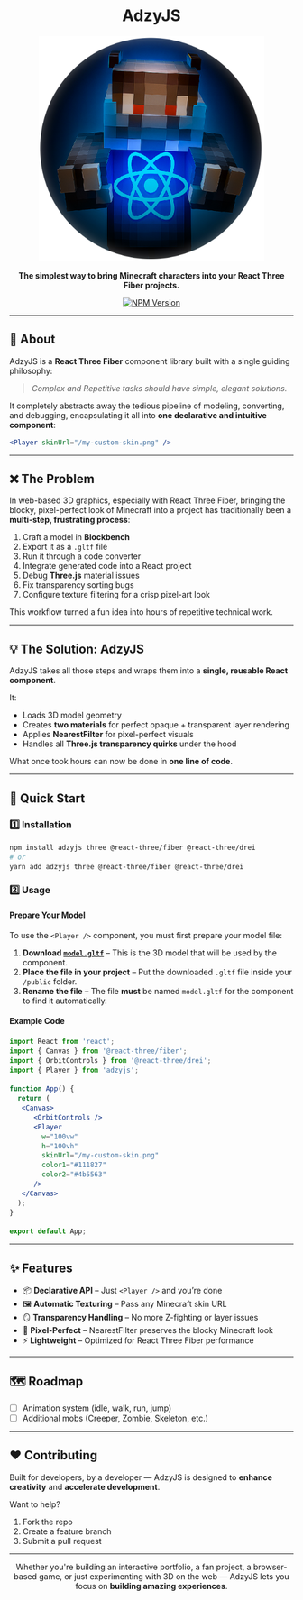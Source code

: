 <div align="center">

# AdzyJS

<img src="/adzyjs-logo.png" alt="AdzyJS Logo" width="400"/>

**The simplest way to bring Minecraft characters into your React Three Fiber projects.**

</div>

<p align="center">
<a href="https://www.npmjs.com/package/adzyjs">
<img src="https://img.shields.io/npm/v/adzyjs.svg?style=for-the-badge&logo=npm" alt="NPM Version">
</a>
<!-- 
<a href="https://github.com/your-username/adzyjs/blob/main/LICENSE">
<img src="https://img.shields.io/npm/l/adzyjs.svg?style=for-the-badge" alt="License">
</a>
<a href="#-contributing">
<img src="https://img.shields.io/badge/PRs-welcome-brightgreen.svg?style=for-the-badge" alt="PRs Welcome">
</a> 
-->
</p>

---

## 📖 About

AdzyJS is a **React Three Fiber** component library built with a single guiding philosophy:  
> *Complex and Repetitive tasks should have simple, elegant solutions.*

It completely abstracts away the tedious pipeline of modeling, converting, and debugging, encapsulating it all into **one declarative and intuitive component**:

```jsx
<Player skinUrl="/my-custom-skin.png" />
```

---

## ❌ The Problem

In web-based 3D graphics, especially with React Three Fiber, bringing the blocky, pixel-perfect look of Minecraft into a project has traditionally been a **multi-step, frustrating process**:

1. Craft a model in **Blockbench**  
2. Export it as a `.gltf` file  
3. Run it through a code converter  
4. Integrate generated code into a React project  
5. Debug **Three.js** material issues  
6. Fix transparency sorting bugs  
7. Configure texture filtering for a crisp pixel-art look  

This workflow turned a fun idea into hours of repetitive technical work.

---

## 💡 The Solution: AdzyJS

AdzyJS takes all those steps and wraps them into a **single, reusable React component**.

It:

- Loads 3D model geometry  
- Creates **two materials** for perfect opaque + transparent layer rendering  
- Applies **NearestFilter** for pixel-perfect visuals  
- Handles all **Three.js transparency quirks** under the hood  

What once took hours can now be done in **one line of code**.

---

## 🚀 Quick Start

### 1️⃣ Installation

```bash
npm install adzyjs three @react-three/fiber @react-three/drei
# or
yarn add adzyjs three @react-three/fiber @react-three/drei
```

### 2️⃣ Usage

#### Prepare Your Model
To use the `<Player />` component, you must first prepare your model file:

1. **Download [`model.gltf`](./public/model.gltf)** – This is the 3D model that will be used by the component. 
2. **Place the file in your project** – Put the downloaded `.gltf` file inside your `/public` folder.  
3. **Rename the file** – The file **must** be named `model.gltf` for the component to find it automatically.  

#### Example Code
```jsx
import React from 'react';
import { Canvas } from '@react-three/fiber';
import { OrbitControls } from '@react-three/drei';
import { Player } from 'adzyjs';

function App() {
  return (
   <Canvas>
      <OrbitControls />
      <Player
        w="100vw"
        h="100vh"
        skinUrl="/my-custom-skin.png"
        color1="#111827"
        color2="#4b5563"
      />
   </Canvas>
  );
}

export default App;
```

---

## ✨ Features

- 📦 **Declarative API** – Just `<Player />` and you’re done  
- 🖼 **Automatic Texturing** – Pass any Minecraft skin URL  
- 🪞 **Transparency Handling** – No more Z-fighting or layer issues  
- 🎯 **Pixel-Perfect** – NearestFilter preserves the blocky Minecraft look  
- ⚡ **Lightweight** – Optimized for React Three Fiber performance  

---

## 🗺 Roadmap

- [ ] Animation system (idle, walk, run, jump)  
- [ ] Additional mobs (Creeper, Zombie, Skeleton, etc.)  

---

## ❤️ Contributing

Built for developers, by a developer — AdzyJS is designed to **enhance creativity** and **accelerate development**.  

Want to help?  

1. Fork the repo  
2. Create a feature branch  
3. Submit a pull request  

---

<p align="center">
Whether you're building an interactive portfolio, a fan project, a browser-based game,  
or just experimenting with 3D on the web — AdzyJS lets you focus on <strong>building amazing experiences</strong>.
</p>
